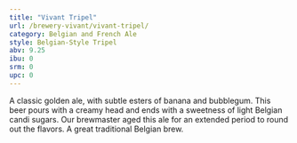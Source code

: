 ```yaml
---
title: "Vivant Tripel"
url: /brewery-vivant/vivant-tripel/
category: Belgian and French Ale
style: Belgian-Style Tripel
abv: 9.25
ibu: 0
srm: 0
upc: 0
---
```

A classic golden ale, with subtle esters of banana and bubblegum. This beer pours with a creamy head and ends with a sweetness of light Belgian candi sugars. Our brewmaster aged this ale for an extended period to round out the flavors. A great traditional Belgian brew. 
